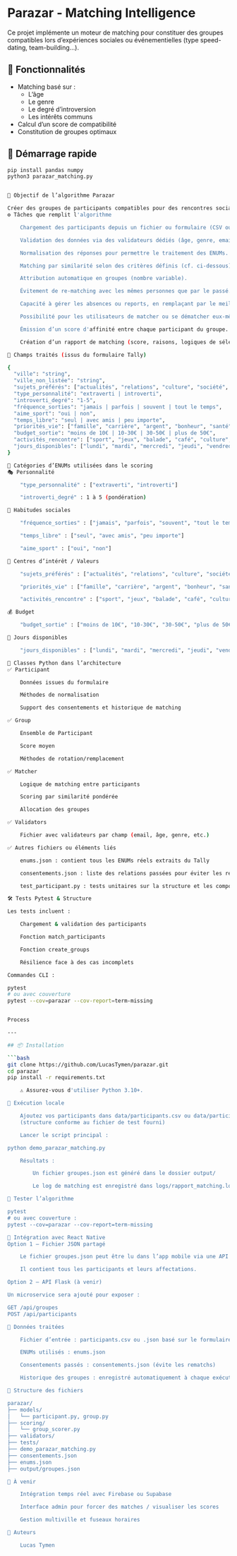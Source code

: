 # Parazar - Matching Intelligence

Ce projet implémente un moteur de matching pour constituer des groupes compatibles lors d’expériences sociales ou événementielles (type speed-dating, team-building…).

## 🔧 Fonctionnalités

- Matching basé sur :
  - L’âge
  - Le genre
  - Le degré d’introversion
  - Les intérêts communs
- Calcul d’un score de compatibilité
- Constitution de groupes optimaux

## 🚀 Démarrage rapide

```bash
pip install pandas numpy
python3 parazar_matching.py


🧠 Objectif de l’algorithme Parazar

Créer des groupes de participants compatibles pour des rencontres sociales, à partir des réponses à un formulaire de type Tally (test de personnalité / préférences sociales).
⚙️ Tâches que remplit l'algorithme

    Chargement des participants depuis un fichier ou formulaire (CSV ou JSON).

    Validation des données via des validateurs dédiés (âge, genre, email, etc.).

    Normalisation des réponses pour permettre le traitement des ENUMs.

    Matching par similarité selon des critères définis (cf. ci-dessous).

    Attribution automatique en groupes (nombre variable).

    Évitement de re-matching avec les mêmes personnes que par le passé.

    Capacité à gérer les absences ou reports, en remplaçant par le meilleur match suivant.

    Possibilité pour les utilisateurs de matcher ou se dématcher eux-mêmes.

    Émission d’un score d'affinité entre chaque participant du groupe.

    Création d’un rapport de matching (score, raisons, logiques de sélection).

🧱 Champs traités (issus du formulaire Tally)

{
  "ville": "string",
  "ville_non_listée": "string",
  "sujets_préférés": ["actualités", "relations", "culture", "société", "spiritualité", "autres"],
  "type_personnalité": "extraverti | introverti",
  "introverti_degré": "1-5",
  "fréquence_sorties": "jamais | parfois | souvent | tout le temps",
  "aime_sport": "oui | non",
  "temps_libre": "seul | avec amis | peu importe",
  "priorités_vie": ["famille", "carrière", "argent", "bonheur", "santé", "autre"],
  "budget_sortie": "moins de 10€ | 10-30€ | 30-50€ | plus de 50€",
  "activités_rencontre": ["sport", "jeux", "balade", "café", "culture", "autre"],
  "jours_disponibles": ["lundi", "mardi", "mercredi", "jeudi", "vendredi", "samedi", "dimanche"]
}

🔢 Catégories d’ENUMs utilisées dans le scoring
🎭 Personnalité

    "type_personnalité" : ["extraverti", "introverti"]

    "introverti_degré" : 1 à 5 (pondération)

🔄 Habitudes sociales

    "fréquence_sorties" : ["jamais", "parfois", "souvent", "tout le temps"]

    "temps_libre" : ["seul", "avec amis", "peu importe"]

    "aime_sport" : ["oui", "non"]

💬 Centres d’intérêt / Valeurs

    "sujets_préférés" : ["actualités", "relations", "culture", "société", "spiritualité", "autres"]

    "priorités_vie" : ["famille", "carrière", "argent", "bonheur", "santé", "autre"]

    "activités_rencontre" : ["sport", "jeux", "balade", "café", "culture", "autre"]

💰 Budget

    "budget_sortie" : ["moins de 10€", "10-30€", "30-50€", "plus de 50€"]

📆 Jours disponibles

    "jours_disponibles" : ["lundi", "mardi", "mercredi", "jeudi", "vendredi", "samedi", "dimanche"]

🧩 Classes Python dans l’architecture
✅ Participant

    Données issues du formulaire

    Méthodes de normalisation

    Support des consentements et historique de matching

✅ Group

    Ensemble de Participant

    Score moyen

    Méthodes de rotation/remplacement

✅ Matcher

    Logique de matching entre participants

    Scoring par similarité pondérée

    Allocation des groupes

✅ Validators

    Fichier avec validateurs par champ (email, âge, genre, etc.)

✅ Autres fichiers ou éléments liés

    enums.json : contient tous les ENUMs réels extraits du Tally

    consentements.json : liste des relations passées pour éviter les re-matching

    test_participant.py : tests unitaires sur la structure et les comportements

🛠️ Tests Pytest & Structure

Les tests incluent :

    Chargement & validation des participants

    Fonction match_participants

    Fonction create_groups

    Résilience face à des cas incomplets

Commandes CLI :

pytest
# ou avec couverture
pytest --cov=parazar --cov-report=term-missing


Process

---

## 📦 Installation

```bash
git clone https://github.com/LucasTymen/parazar.git
cd parazar
pip install -r requirements.txt

    ⚠️ Assurez-vous d'utiliser Python 3.10+.

🚀 Exécution locale

    Ajoutez vos participants dans data/participants.csv ou data/participants.json
    (structure conforme au fichier de test fourni)

    Lancer le script principal :

python demo_parazar_matching.py

    Résultats :

        Un fichier groupes.json est généré dans le dossier output/

        Le log de matching est enregistré dans logs/rapport_matching.log

🧪 Tester l’algorithme

pytest
# ou avec couverture :
pytest --cov=parazar --cov-report=term-missing

🔄 Intégration avec React Native
Option 1 – Fichier JSON partagé

    Le fichier groupes.json peut être lu dans l’app mobile via une API ou par lecture locale (selon le mode offline/online).

    Il contient tous les participants et leurs affectations.

Option 2 – API Flask (à venir)

Un microservice sera ajouté pour exposer :

GET /api/groupes
POST /api/participants

🧠 Données traitées

    Fichier d’entrée : participants.csv ou .json basé sur le formulaire Tally

    ENUMs utilisés : enums.json

    Consentements passés : consentements.json (évite les rematchs)

    Historique des groupes : enregistré automatiquement à chaque exécution

📁 Structure des fichiers

parazar/
├── models/
│   └── participant.py, group.py
├── scoring/
│   └── group_scorer.py
├── validators/
├── tests/
├── demo_parazar_matching.py
├── consentements.json
├── enums.json
├── output/groupes.json

🧩 À venir

    Intégration temps réel avec Firebase ou Supabase

    Interface admin pour forcer des matches / visualiser les scores

    Gestion multiville et fuseaux horaires

👤 Auteurs

    Lucas Tymen